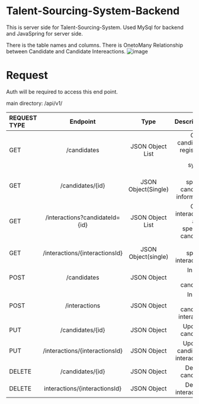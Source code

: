 # Talent-Sourcing-System-Backend

This is server side for Talent-Sourcing-System. Used MySql for backend and JavaSpring for server side.

There is the table names and columns. There is OnetoMany Relationship between Candidate and Candidate Intereactions.
![image](https://user-images.githubusercontent.com/49747165/201910057-d8286731-720a-4cd6-b29a-31f55fcaefe7.png)


# Request
Auth will be required to access this end point.

main directory: /api/v1/

| REQUEST TYPE | Endpoint | Type |Description |
| :---         |     :---:      |    :---: |         ---: |
| GET   | /candidates    | JSON Object List   | Get all candidates registered in the system|
| GET     |/candidates/{id}       | JSON Object(Single)     | Get a specific candidate information
| GET   | /interactions?candidateId={id}    | JSON Object List    | Get all interactions about specified candidate  |
| GET   | /interactions/{interactionsId}    | JSON Object(single)    | Get a spesific interactions  |
| POST   |/candidates    | JSON Object    | Insert a new candidate |
| POST   | /interactions   | JSON Object    |  Insert a new candidate interaction  |
| PUT   | /candidates/{id}   | JSON Object    | Update a candidate  |
| PUT   | /interactions/{interactionsId}    | JSON Object    | Update a candidatec interactions  |
| DELETE   | /candidates/{id}     | JSON Object    | Delete a candidate  |
| DELETE   | interactions/{interactionsId}    | JSON Object    | Delete a interactions  |







